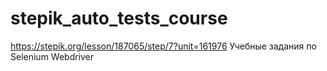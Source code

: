 # stepik_auto_tests_course
https://stepik.org/lesson/187065/step/7?unit=161976
Учебные задания по Selenium Webdriver
